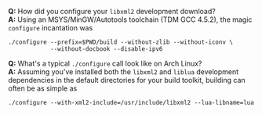 **Q:** How did you configure your `libxml2` development download?  
**A:** Using an MSYS/MinGW/Autotools toolchain (TDM GCC 4.5.2), the magic `configure` incantation was

    ./configure --prefix=$PWD/build --without-zlib --without-iconv \
                --without-docbook --disable-ipv6

**Q:** What's a typical `./configure` call look like on Arch Linux?  
**A:** Assuming you've installed both the `libxml2` and `liblua` development
dependencies in the default directories for your build toolkit, building can
often be as simple as

    ./configure --with-xml2-include=/usr/include/libxml2 --lua-libname=lua
